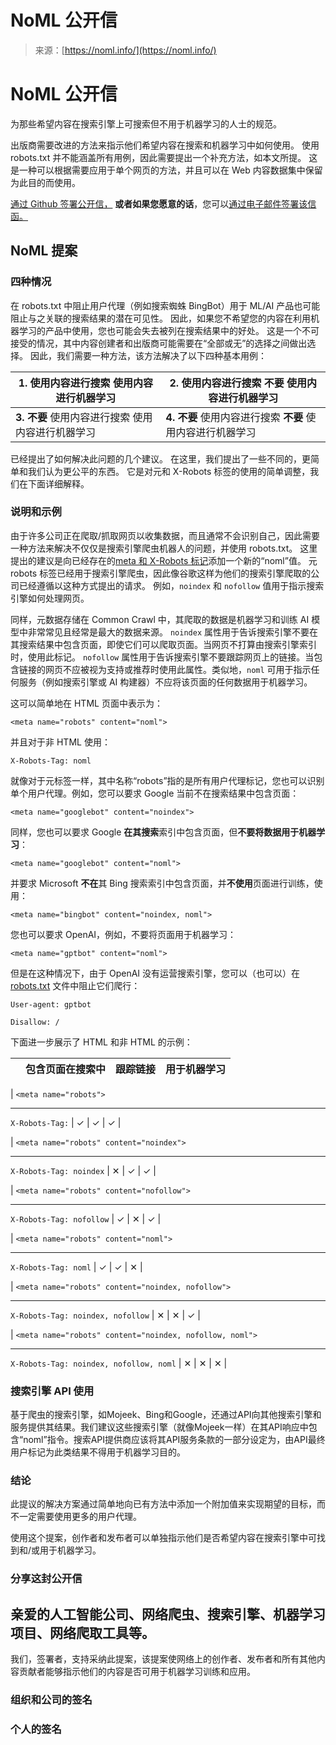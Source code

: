 <!--yml

分类：未分类

日期：2024-05-27 15:08:44

-->

# NoML 公开信

> 来源：[https://noml.info/](https://noml.info/)

# NoML 公开信

为那些希望内容在搜索引擎上可搜索但不用于机器学习的人士的规范。

出版商需要改进的方法来指示他们希望内容在搜索和机器学习中如何使用。 使用 robots.txt 并不能涵盖所有用例，因此需要提出一个补充方法，如本文所提。 这是一种可以根据需要应用于单个网页的方法，并且可以在 Web 内容数据集中保留为此目的而使用。

[通过 Github 签署公开信，](https://github.com/Mojeek/noml-open-letter/issues/new?assignees=PrivacyDingus&labels=&projects=&template=sign.md&title=SIGN%3A+NAME) **或者如果您愿意的话**，您可以[通过电子邮件签署该信函。](mailto:josh@mojeek.com?subject=Sign%20the%20open%20letter&body=Please%20provide%20your%20name,%20a%20URL%20if%20you%20would%20like%20your%20name%20to%20be%20hyperlinked%20somewhere,%20and%20an%20affiliation%20(company,%20organisation%20etc.)%20if%20relevant.%20If%20you%20are%20signing%20the%20letter%20as%20a%20company%20or%20organisation,%20consider%20attaching%20a%20logo)

## NoML 提案

### 四种情况

在 robots.txt 中阻止用户代理（例如搜索蜘蛛 BingBot）用于 ML/AI 产品也可能阻止与之关联的搜索结果的潜在可见性。 因此，如果您不希望您的内容在利用机器学习的产品中使用，您也可能会失去被列在搜索结果中的好处。 这是一个不可接受的情况，其中内容创建者和出版商可能需要在“全部或无”的选择之间做出选择。 因此，我们需要一种方法，该方法解决了以下四种基本用例：

| **1.** 使用内容进行搜索 使用内容进行机器学习 | **2.** 使用内容进行搜索 **不要** 使用内容进行机器学习 |
| --- | --- |
| **3\. 不要** 使用内容进行搜索 使用内容进行机器学习 | **4\. 不要** 使用内容进行搜索 **不要** 使用内容进行机器学习 |

已经提出了如何解决此问题的几个建议。 在这里，我们提出了一些不同的，更简单和我们认为更公平的东西。 它是对元和 X-Robots 标签的使用的简单调整，我们在下面详细解释。

### 说明和示例

由于许多公司正在爬取/抓取网页以收集数据，而且通常不会识别自己，因此需要一种方法来解决不仅仅是搜索引擎爬虫机器人的问题，并使用 robots.txt。 这里提出的建议是向已经存在的[meta 和 X-Robots 标记](https://www.semrush.com/blog/robots-meta/)添加一个新的“noml”值。 元 robots 标签已经用于搜索引擎爬虫，因此像谷歌这样为他们的搜索引擎爬取的公司已经遵循以这种方式提出的请求。 例如，`noindex` 和 `nofollow` 值用于指示搜索引擎如何处理网页。

同样，元数据存储在 Common Crawl 中，其爬取的数据是机器学习和训练 AI 模型中非常常见且经常是最大的数据来源。 `noindex` 属性用于告诉搜索引擎不要在其搜索结果中包含页面，即使它们可以爬取页面。当网页不打算由搜索引擎索引时，使用此标记。 `nofollow` 属性用于告诉搜索引擎不要跟踪网页上的链接。当包含链接的网页不应被视为支持或推荐时使用此属性。类似地，`noml` 可用于指示任何服务（例如搜索引擎或 AI 构建器）不应将该页面的任何数据用于机器学习。

这可以简单地在 HTML 页面中表示为：

`<meta name="robots" content="noml">`

并且对于非 HTML 使用：

`X-Robots-Tag: noml`

就像对于元标签一样，其中名称“robots”指的是所有用户代理标记，您也可以识别单个用户代理。例如，您可以要求 Google 当前不在搜索结果中包含页面：

`<meta name="googlebot" content="noindex">`

同样，您也可以要求 Google **在其搜索**索引中包含页面，但**不要将数据用于机器学习**：

`<meta name="googlebot" content="noml">`

并要求 Microsoft **不在**其 Bing 搜索索引中包含页面，并**不使用**页面进行训练，使用：

`<meta name="bingbot" content="noindex, noml">`

您也可以要求 OpenAI，例如，不要将页面用于机器学习：

`<meta name="gptbot" content="noml">`

但是在这种情况下，由于 OpenAI 没有运营搜索引擎，您可以（也可以）在 [robots.txt](https://en.wikipedia.org/wiki/Robots.txt) 文件中阻止它们爬行：

`User-agent: gptbot`

`Disallow: /`

下面进一步展示了 HTML 和非 HTML 的示例：

|  | 包含页面在搜索中 | 跟踪链接 | 用于机器学习 |
| --- | --- | --- | --- |

| `<meta name="robots">`

* * *

`X-Robots-Tag:` | ✓ | ✓ | ✓ |

| `<meta name="robots" content="noindex">`

* * *

`X-Robots-Tag: noindex` | ✕ | ✓ | ✓ |

| `<meta name="robots" content="nofollow">`

* * *

`X-Robots-Tag: nofollow` | ✓ | ✕ | ✓ |

| `<meta name="robots" content="noml">`

* * *

`X-Robots-Tag: noml` | ✓ | ✓ | ✕ |

| `<meta name="robots" content="noindex, nofollow">`

* * *

`X-Robots-Tag: noindex, nofollow` | ✕ | ✕ | ✓ |

| `<meta name="robots" content="noindex, nofollow, noml">`

* * *

`X-Robots-Tag: noindex, nofollow, noml` | ✕ | ✕ | ✕ |

### 搜索引擎 API 使用

基于爬虫的搜索引擎，如Mojeek、Bing和Google，还通过API向其他搜索引擎和服务提供其结果。我们建议这些搜索引擎（就像Mojeek一样）在其API响应中包含“noml”指令。搜索API提供商应该将其API服务条款的一部分设定为，由API最终用户标记为此类结果不得用于机器学习目的。

### 结论

此提议的解决方案通过简单地向已有方法中添加一个附加值来实现期望的目标，而不一定需要使用更多的用户代理。

使用这个提案，创作者和发布者可以单独指示他们是否希望内容在搜索引擎中可找到和/或用于机器学习。

### 分享这封公开信

## 亲爱的人工智能公司、网络爬虫、搜索引擎、机器学习项目、网络爬取工具等。

我们，签署者，支持采纳此提案，该提案使网络上的创作者、发布者和所有其他内容贡献者能够指示他们的内容是否可用于机器学习训练和应用。

### 组织和公司的签名

### 个人的签名
